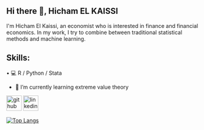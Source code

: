 ## Hi there 👋, Hicham EL KAISSI
I'm Hicham El Kaissi, an economist who is interested in finance and financial economics. In my work, I try to combine between traditional statistical methods and machine learning.

## Skills: 
• 💻 R / Python / Stata 

- 🌱 I’m currently learning extreme value theory 


[<img src='https://cdn.jsdelivr.net/npm/simple-icons@3.0.1/icons/github.svg' alt='github' height='40'>](https://github.com/hichamelkaissi)  [<img src='https://cdn.jsdelivr.net/npm/simple-icons@3.0.1/icons/linkedin.svg' alt='linkedin' height='40'>](https://www.linkedin.com/in/hicham-el-kaissi-a84a38194//)   

[![Top Langs](https://github-readme-stats.vercel.app/api/top-langs/?username=hichamelkaissi)](https://github.com/anuraghazra/github-readme-stats)




